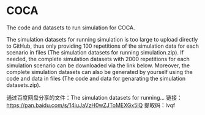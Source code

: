 # COCA
The code and datasets to run simulation for COCA. 

The simulation datasets for running simulation is too large to upload directly to GitHub, thus only providing 100 repetitions of the simulation data for each scenario in files (The simulation datasets for running simulation.zip). If needed, the complete simulation datasets with 2000 repetitions for each simulation scenario can be downloaded via the link below. Moreover, the complete simulation datasets can also be generated by yourself using the code and data in files (The code and data for genarating the simulation datasets.zip).

通过百度网盘分享的文件：The simulation datasets for running...
链接：https://pan.baidu.com/s/14iuJaVzH0wZJToMEXGx5lQ 
提取码：lvqf
